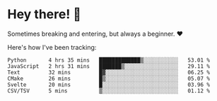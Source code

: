 # Hey there! 👋
Sometimes breaking and entering, but always a beginner. ❤️

Here's how I've been tracking:
<!--START_SECTION:waka-->

```text
Python       4 hrs 35 mins   █████████████▒░░░░░░░░░░░   53.01 %
JavaScript   2 hrs 31 mins   ███████▒░░░░░░░░░░░░░░░░░   29.11 %
Text         32 mins         █▓░░░░░░░░░░░░░░░░░░░░░░░   06.25 %
CMake        26 mins         █▒░░░░░░░░░░░░░░░░░░░░░░░   05.07 %
Svelte       20 mins         █░░░░░░░░░░░░░░░░░░░░░░░░   03.96 %
CSV/TSV      5 mins          ▒░░░░░░░░░░░░░░░░░░░░░░░░   01.12 %
```

<!--END_SECTION:waka-->
